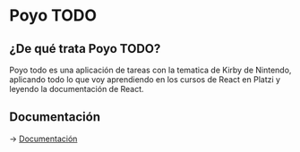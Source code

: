 # Poyo TODO

## ¿De qué trata Poyo TODO?

Poyo todo es una aplicación de tareas con la tematica de Kirby de Nintendo, aplicando todo lo que voy aprendiendo en los cursos de React en Platzi y leyendo la documentación de React.

## Documentación

-> [Documentación](./documentation/index.md) 